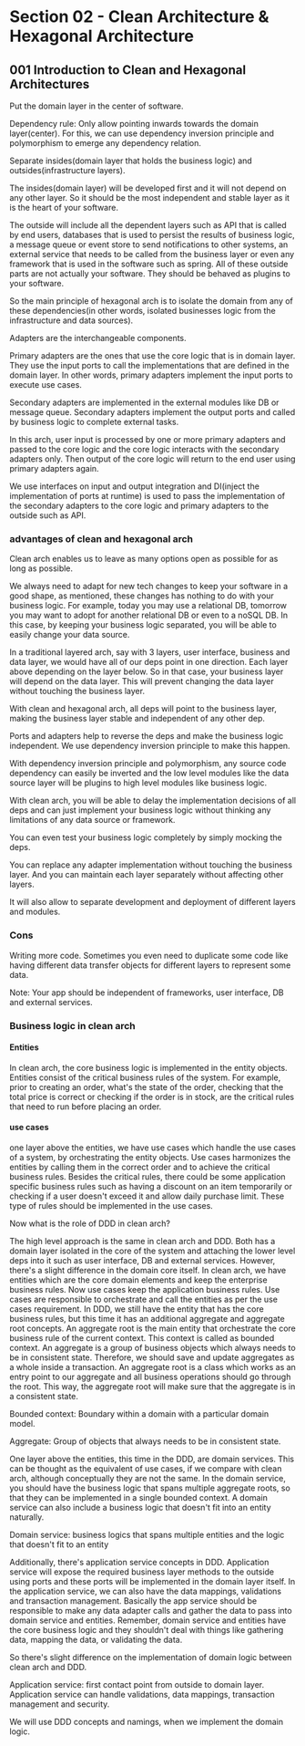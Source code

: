 # Section 02 - Clean Architecture & Hexagonal Architecture

## 001 Introduction to Clean and Hexagonal Architectures
Put the domain layer in the center of software.

Dependency rule: Only allow pointing inwards towards the domain layer(center). For this, we can use dependency inversion principle 
and polymorphism to emerge any dependency relation.

Separate insides(domain layer that holds the business logic) and outsides(infrastructure layers).

The insides(domain layer) will be developed first and it will not depend on any other layer. So it should be the most independent and stable
layer as it is the heart of your software.

The outside will include all the dependent layers such as API that is called by end users, databases that is used to persist the results of
business logic, a message queue or event store to send notifications to other systems, an external service that needs to be called from the
business layer or even any framework that is used in the software such as spring. All of these outside parts are not actually your software.
They should be behaved as plugins to your software.

So the main principle of hexagonal arch is to isolate the domain from any of these dependencies(in other words, isolated businesses logic from
the infrastructure and data sources).

Adapters are the interchangeable components.

Primary adapters are the ones that use the core logic that is in domain layer. They use the input ports to call the implementations
that are defined in the domain layer.
In other words, primary adapters implement the input ports to execute use cases.

Secondary adapters are implemented in the external modules like DB or message queue. Secondary adapters implement the output ports and
called by business logic to complete external tasks.

In this arch, user input is processed by one or more primary adapters and passed to the core logic and the core logic interacts with the
secondary adapters only. Then output of the core logic will return to the end user using primary adapters again.

We use interfaces on input and output integration and DI(inject the implementation of ports at runtime) is used to pass the implementation of
the secondary adapters to the core logic and primary adapters to the outside such as API.

### advantages of clean and hexagonal arch
Clean arch enables us to leave as many options open as possible for as long as possible.

We always need to adapt for new tech changes to keep your software in a good shape, as mentioned, these changes has nothing to do with your
business logic. For example, today you may use a relational DB, tomorrow you may want to adopt for another relational DB or even to a noSQL DB.
In this case, by keeping your business logic separated, you will be able to easily change your data source.

In a traditional layered arch, say with 3 layers, user interface, business and data layer, we would have all of our deps point in one direction.
Each layer above depending on the layer below. So in that case, your business layer will depend on the data layer. This will
prevent changing the data layer without touching the business layer.

With clean and hexagonal arch, all deps will point to the business layer, making the business layer stable and independent of any other dep.

Ports and adapters help to reverse the deps and make the business logic independent. We use dependency inversion principle to make this happen.

With dependency inversion principle and polymorphism, any source code dependency can easily be inverted and the low level modules like the
data source layer will be plugins to high level modules like business logic.

With clean arch, you will be able to delay the implementation decisions of all deps and can just implement your business logic without
thinking any limitations of any data source or framework.

You can even test your business logic completely by simply mocking the deps.

You can replace any adapter implementation without touching the business layer. And you can maintain each layer separately without affecting
other layers.

It will also allow to separate development and deployment of different layers and modules.

### Cons
Writing more code. Sometimes you even need to duplicate some code like having different data transfer objects for different layers to represent some data.

Note: Your app should be independent of frameworks, user interface, DB and external services.

### Business logic in clean arch
#### Entities
In clean arch, the core business logic is implemented in the entity objects. Entities consist of the critical business rules of the system.
For example, prior to creating an order, what's the state of the order, checking that the total price is correct or checking if the order
is in stock, are the critical rules that need to run before placing an order.

#### use cases
one layer above the entities, we have use cases which handle the use cases of a system, by orchestrating the entity objects.
Use cases harmonizes the entities by calling them in the correct order and to achieve the critical business rules. Besides the critical rules,
there could be some application specific business rules such as having a discount on an item temporarily or checking if a user doesn't exceed it and
allow daily purchase limit. These type of rules should be implemented in the use cases.

Now what is the role of DDD in clean arch?

The high level approach is the same in clean arch and DDD. Both has a domain layer isolated in the core of the system and attaching
the lower level deps into it such as user interface, DB and external services. However, there's a slight difference in the domain core itself.
In clean arch, we have entities which are the core domain elements and keep the enterprise business rules. Now use cases keep the 
application business rules. Use cases are responsible to orchestrate and call the entities as per the use cases requirement.
In DDD, we still have the entity that has the core business rules, but this time it has an additional aggregate and aggregate root concepts.
An aggregate root is the main entity that orchestrate the core business rule of the current context. This context is called as bounded context.
An aggregate is a group of business objects which always needs to be in consistent state. Therefore, we should save and update
aggregates as a whole inside a transaction. An aggregate root is a class which works as an entry point to our aggregate and all business operations
should go through the root. This way, the aggregate root will make sure that the aggregate is in a consistent state.

Bounded context: Boundary within a domain with a particular domain model.

Aggregate: Group of objects that always needs to be in consistent state.

One layer above the entities, this time in the DDD, are domain services. This can be thought as the equivalent of use cases, if we compare with
clean arch, although conceptually they are not the same. In the domain service, you should have the business logic that spans multiple
aggregate roots, so that they can be implemented in a single bounded context. A domain service can also include a business logic that doesn't
fit into an entity naturally.

Domain service: business logics that spans multiple entities and the logic that doesn't fit to an entity

Additionally, there's application service concepts in DDD. Application service will expose the required business layer methods to the outside
using ports and these ports will be implemented in the domain layer itself.
In the application service, we can also have the data mappings, validations and transaction management. Basically the app service should be
responsible to make any data adapter calls and gather the data to pass into domain service and entities.
Remember, domain service and entities have the core business logic and they shouldn't deal with things like gathering data, mapping the data,
or validating the data.

So there's slight difference on the implementation of domain logic between clean arch and DDD.

Application service: first contact point from outside to domain layer. Application service can handle validations, data mappings, transaction management
and security.

We will use DDD concepts and namings, when we implement the domain logic.